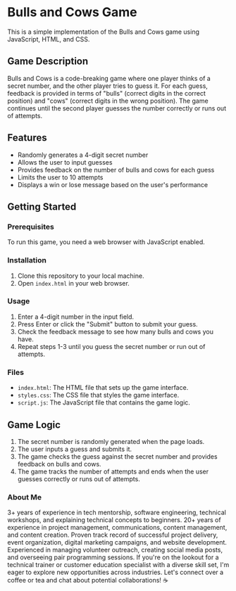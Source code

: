 # Bulls and Cows Game

This is a simple implementation of the Bulls and Cows game using JavaScript, HTML, and CSS.

## Game Description

Bulls and Cows is a code-breaking game where one player thinks of a secret number, and the other player tries to guess it. For each guess, feedback is provided in terms of "bulls" (correct digits in the correct position) and "cows" (correct digits in the wrong position). The game continues until the second player guesses the number correctly or runs out of attempts.

## Features

- Randomly generates a 4-digit secret number
- Allows the user to input guesses
- Provides feedback on the number of bulls and cows for each guess
- Limits the user to 10 attempts
- Displays a win or lose message based on the user's performance

## Getting Started

### Prerequisites

To run this game, you need a web browser with JavaScript enabled.

### Installation

1. Clone this repository to your local machine.
2. Open `index.html` in your web browser.

### Usage

1. Enter a 4-digit number in the input field.
2. Press Enter or click the "Submit" button to submit your guess.
3. Check the feedback message to see how many bulls and cows you have.
4. Repeat steps 1-3 until you guess the secret number or run out of attempts.

### Files

- `index.html`: The HTML file that sets up the game interface.
- `styles.css`: The CSS file that styles the game interface.
- `script.js`: The JavaScript file that contains the game logic.

## Game Logic

1. The secret number is randomly generated when the page loads.
2. The user inputs a guess and submits it.
3. The game checks the guess against the secret number and provides feedback on bulls and cows.
4. The game tracks the number of attempts and ends when the user guesses correctly or runs out of attempts.

### About Me

3+ years of experience in tech mentorship, software engineering, technical workshops, and explaining technical concepts to beginners. 20+ years of experience in project management, communications, content management, and content creation. Proven track record of successful project delivery, event organization, digital marketing campaigns, and website development. Experienced in managing volunteer outreach, creating social media posts, and overseeing pair programming sessions. If you're on the lookout for a technical trainer or customer education specialist with a diverse skill set, I'm eager to explore new opportunities across industries. Let's connect over a coffee or tea and chat about potential collaborations! ☕️